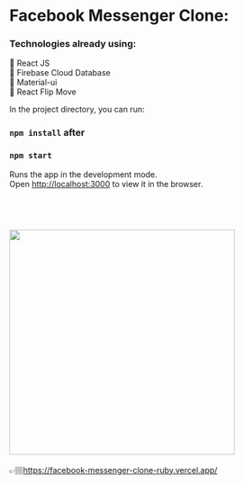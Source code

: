 # Facebook Messenger Clone:
### Technologies already using:
🚀 React JS  
🚀 Firebase Cloud Database  
🚀 Material-ui  
🍨 React Flip Move   


In the project directory, you can run:

### `npm install` after 
### `npm start`

Runs the app in the development mode.<br />
Open [http://localhost:3000](http://localhost:3000) to view it in the browser.


 <h1 align="left">
  <br>
  <img src="https://user-images.githubusercontent.com/56169582/95930131-6989e180-0dce-11eb-9cc8-409091b02493.png" height="400" width="auto">
  <br>
</h1>

 👉🏽https://facebook-messenger-clone-ruby.vercel.app/
